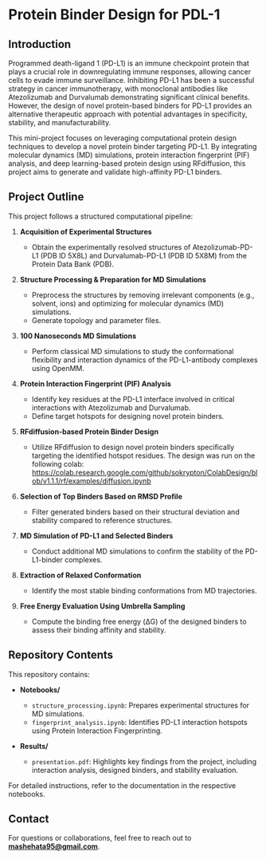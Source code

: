 # Protein Binder Design for PDL-1

## Introduction
Programmed death-ligand 1 (PD-L1) is an immune checkpoint protein that plays a crucial role in downregulating immune responses, allowing cancer cells to evade immune surveillance. Inhibiting PD-L1 has been a successful strategy in cancer immunotherapy, with monoclonal antibodies like Atezolizumab and Durvalumab demonstrating significant clinical benefits. However, the design of novel protein-based binders for PD-L1 provides an alternative therapeutic approach with potential advantages in specificity, stability, and manufacturability.

This mini-project focuses on leveraging computational protein design techniques to develop a novel protein binder targeting PD-L1. By integrating molecular dynamics (MD) simulations, protein interaction fingerprint (PIF) analysis, and deep learning-based protein design using RFdiffusion, this project aims to generate and validate high-affinity PD-L1 binders.

## Project Outline
This project follows a structured computational pipeline:

1. **Acquisition of Experimental Structures**
   - Obtain the experimentally resolved structures of Atezolizumab-PD-L1 (PDB ID 5X8L) and Durvalumab-PD-L1 (PDB ID 5X8M) from the Protein Data Bank (PDB).

2. **Structure Processing & Preparation for MD Simulations**
   - Preprocess the structures by removing irrelevant components (e.g., solvent, ions) and optimizing for molecular dynamics (MD) simulations.
   - Generate topology and parameter files.

3. **100 Nanoseconds MD Simulations**
   - Perform classical MD simulations to study the conformational flexibility and interaction dynamics of the PD-L1-antibody complexes using OpenMM.

4. **Protein Interaction Fingerprint (PIF) Analysis**
   - Identify key residues at the PD-L1 interface involved in critical interactions with Atezolizumab and Durvalumab.
   - Define target hotspots for designing novel protein binders.

5. **RFdiffusion-based Protein Binder Design**
   - Utilize RFdiffusion to design novel protein binders specifically targeting the identified hotspot residues. The design was run on the following colab: https://colab.research.google.com/github/sokrypton/ColabDesign/blob/v1.1.1/rf/examples/diffusion.ipynb

6. **Selection of Top Binders Based on RMSD Profile**
   - Filter generated binders based on their structural deviation and stability compared to reference structures.

7. **MD Simulation of PD-L1 and Selected Binders**
   - Conduct additional MD simulations to confirm the stability of the PD-L1-binder complexes.

8. **Extraction of Relaxed Conformation**
   - Identify the most stable binding conformations from MD trajectories.

9. **Free Energy Evaluation Using Umbrella Sampling**
   - Compute the binding free energy (ΔG) of the designed binders to assess their binding affinity and stability.

## Repository Contents
This repository contains:

- **Notebooks/**
  - `structure_processing.ipynb`: Prepares experimental structures for MD simulations.
  - `fingerprint_analysis.ipynb`: Identifies PD-L1 interaction hotspots using Protein Interaction Fingerprinting.

- **Results/**
  - `presentation.pdf`: Highlights key findings from the project, including interaction analysis, designed binders, and stability evaluation.


For detailed instructions, refer to the documentation in the respective notebooks.

## Contact
For questions or collaborations, feel free to reach out to **mashehata95@gmail.com**.


